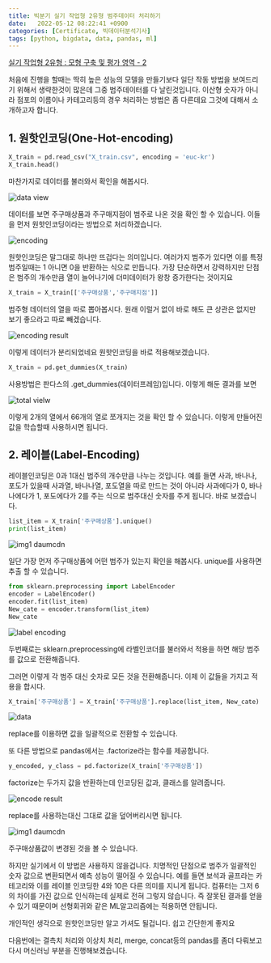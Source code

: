 ```yaml
---
title: 빅분기 실기 작업형 2유형 범주데이터 처리하기
date:   2022-05-12 08:22:41 +0900
categories: [Certificate, 빅데이터분석기사]
tags: [python, bigdata, data, pandas, ml]
---
```


[실기 작업형 2유형 : 모형 구축 및 평가 영역 - 2](https://jeong-daniel.github.io/posts/%EB%B9%85%EB%B6%84%EA%B8%B0-%EC%8B%A4%EA%B8%B0-%EC%9E%91%EC%97%85%ED%98%95-2%EC%9C%A0%ED%98%95-%EB%AA%A8%ED%98%95-%EA%B5%AC%EC%B6%95-%EB%B0%8F-%ED%8F%89%EA%B0%80-%EC%98%81%EC%97%AD-2%ED%8E%B8/)

처음에 진행을 할때는 딱히 높은 성능의 모델을 만들기보다 일단 작동 방법을 보여드리기 위해서 생략한것이 많은데 그중 범주데이터를 다 날린것입니다. 이산형 숫자가 아니라 점포의 이름이나 카테고리등의 경우 처리하는 방법은 좀 다른데요 그것에 대해서 소개하고자 합니다.

## 1. 원핫인코딩(One-Hot-encoding)

```py
X_train = pd.read_csv("X_train.csv", encoding = 'euc-kr')
X_train.head()
```

마찬가지로 데이터를 불러와서 확인을 해봅시다.

![data view](https://user-images.githubusercontent.com/85277660/210171297-f835103e-2f5a-4b2a-878f-618d1d026846.png)

데이터를 보면 주구매상품과 주구매지점이 범주로 나온 것을 확인 할 수 있습니다. 이들을 먼저 원핫인코딩이라는 방법으로 처리하겠습니다. 

![encoding](https://user-images.githubusercontent.com/85277660/210171378-add3c919-e0c1-4909-b3ea-df49f64c356d.jpg)

원핫인코딩은 말그대로 하나만 뜨겁다는 의미입니다. 여러가지 범주가 있다면 이를 특정 범주일때는 1 아니면 0을 반환하는 식으로 만듭니다. 가장 단순하면서 강력하지만 단점은 범주의 개수만큼 열이 늘어나기에 더미데이터가 왕창 증가한다는 것이지요

```py
X_train = X_train[['주구매상품','주구매지점']]
```
범주형 데이터의 열을 따로 뽑아봅시다. 원래 이럴거 없이 바로 해도 큰 상관은 없지만 보기 좋으라고 따로 빼겠습니다.

![encoding result](https://user-images.githubusercontent.com/85277660/210171404-d3dc3ddf-1f67-4bd2-bee2-5b3ce89ccb46.png)

이렇게 데이터가 분리되었네요 원핫인코딩을 바로 적용해보겠습니다.

```py
X_train = pd.get_dummies(X_train)
```

사용방법은 판다스의 .get_dummies(데이터프레임)입니다. 이렇게 해둔 결과를 보면

![total vielw](https://user-images.githubusercontent.com/85277660/210171438-d3a65eef-4040-4d75-9bac-a4a62a6975e9.png)

이렇게 2개의 열에서 66개의 열로 쪼개지는 것을 확인 할 수 있습니다. 이렇게 만들어진 값을 학습할때 사용하시면 됩니다.

## 2. 레이블(Label-Encoding)

레이블인코딩은 0과 1대신 범주의 개수만큼 나누는 것입니다. 예를 들면 사과, 바나나, 포도가 있을때 사과열, 바나나열, 포도열을 따로 만드는 것이 아니라 사과에다가 0, 바나나에다가 1, 포도에다가 2를 주는 식으로 범주대신 숫자를 주게 됩니다. 바로 보겠습니다.

```py
list_item = X_train['주구매상품'].unique()
print(list_item)
```

![img1 daumcdn](https://user-images.githubusercontent.com/85277660/210171450-6c62f260-4bec-4351-b16d-ec1ccaec0f96.png)

일단 가장 먼저 주구매상품에 어떤 범주가 있는지 확인을 해봅시다. unique를 사용하면 추출 할 수 있습니다.

```py
from sklearn.preprocessing import LabelEncoder
encoder = LabelEncoder()
encoder.fit(list_item)
New_cate = encoder.transform(list_item)
New_cate
```

![label encoding](https://user-images.githubusercontent.com/85277660/210171452-8d050d46-039b-4d20-ae8c-62a7dc346f95.png)

두번째로는 sklearn.preprocessing에 라벨인코더를 불러와서 적용을 하면 해당 범주를 값으로 전환해줍니다.

그러면 이렇게 각 범주 대신 숫자로 모든 것을 전환해줍니다. 이제 이 값들을 가지고 적용을 합시다.

```py
X_train['주구매상품'] = X_train['주구매상품'].replace(list_item, New_cate)
```

![data](https://user-images.githubusercontent.com/85277660/210171460-485f810c-fbec-4eb8-aa04-3fd2e81fc804.png)

replace를 이용하면 값을 일괄적으로 전환할 수 있습니다.

또 다른 방법으로 pandas에서는 .factorize라는 함수를 제공합니다.

```py
y_encoded, y_class = pd.factorize(X_train['주구매상품'])
```

factorize는 두가지 값을 반환하는데 인코딩된 값과, 클래스를 알려줍니다.

![encode result](https://user-images.githubusercontent.com/85277660/210171476-7741151c-97a5-4a1c-8c4c-24fe6010d70f.png)

replace를 사용하는대신 그대로 값을 덮어버리시면 됩니다.

![img1 daumcdn](https://user-images.githubusercontent.com/85277660/210171485-94a62826-3a0f-4628-8ceb-5ff2e55dbeda.png)

주구매상품값이 변경된 것을 볼 수 있습니다.

 

하지만 실기에서 이 방법은 사용하지 않을겁니다. 치명적인 단점으로 범주가 일괄적인 숫자 값으로 변환되면서 예측 성능이 떨어질 수 있습니다. 예를 들면 보석과 골프라는 카테고리와 이를 레이블 인코딩한 4와 10은 다른 의미를 지니게 됩니다. 컴퓨터는 그저 6의 차이를 가진 값으로 인식하는데 실제로 전혀 그렇지 않습니다. 즉 잘못된 결과를 얻을 수 있기 때문이며 선형회귀와 같은 ML알고리즘에는 적용하면 안됩니다.

 

개인적인 생각으로 원핫인코딩만 알고 가셔도 될겁니다. 쉽고 간단한게 좋지요

 

다음번에는 결측치 처리와 이상치 처리, merge, concat등의 pandas를 좀더 다뤄보고 다시 머신러닝 부분을 진행해보겠습니다.